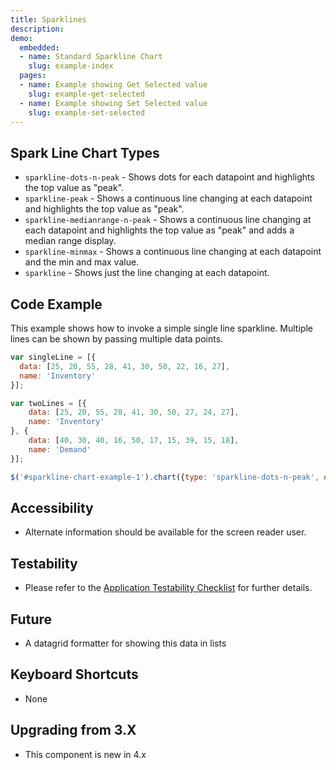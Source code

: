 ```yaml
---
title: Sparklines
description: 
demo:
  embedded:
  - name: Standard Sparkline Chart
    slug: example-index
  pages:
  - name: Example showing Get Selected value
    slug: example-get-selected
  - name: Example showing Set Selected value
    slug: example-set-selected
---
```


## Spark Line Chart Types

- `sparkline-dots-n-peak` - Shows dots for each datapoint and highlights the top value as "peak".
- `sparkline-peak` - Shows a continuous line changing at each datapoint and highlights the top value as "peak".
- `sparkline-medianrange-n-peak` - Shows a continuous line changing at each datapoint and highlights the top value as "peak" and adds a median range display.
- `sparkline-minmax` - Shows a continuous line changing at each datapoint and the min and max value.
- `sparkline` - Shows just the line changing at each datapoint.

## Code Example

This example shows how to invoke a simple single line sparkline. Multiple lines can be shown by passing multiple data points.

```javascript
var singleLine = [{
  data: [25, 20, 55, 28, 41, 30, 50, 22, 16, 27],
  name: 'Inventory'
}];

var twoLines = [{
    data: [25, 20, 55, 28, 41, 30, 50, 27, 24, 27],
    name: 'Inventory'
}, {
    data: [40, 30, 40, 16, 50, 17, 15, 39, 15, 18],
    name: 'Demand'
}];

$('#sparkline-chart-example-1').chart({type: 'sparkline-dots-n-peak', dataset: singleLine});
```

## Accessibility

- Alternate information should be available for the screen reader user.

## Testability

- Please refer to the [Application Testability Checklist](https://design.infor.com/resources/application-testability-checklist) for further details.

## Future

- A datagrid formatter for showing this data in lists

## Keyboard Shortcuts

- None

## Upgrading from 3.X

- This component is new in 4.x
